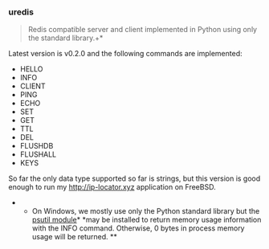 ### uredis
> Redis compatible server and client implemented in Python using only the standard library.+*

Latest version is v0.2.0 and the following commands are implemented:

* HELLO
* INFO
* CLIENT
* PING
* ECHO
* SET
* GET
* TTL
* DEL
* FLUSHDB
* FLUSHALL
* KEYS

So far the only data type supported so far is strings, but this version
is good enough to run my http://ip-locator.xyz application on FreeBSD.

* + On Windows, we mostly use only the Python standard library but the [psutil module](https://pypi.org/project/psutil)*
*may be installed to return memory usage information with the INFO command. Otherwise, 0 bytes in process memory usage will be returned. **
